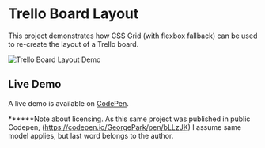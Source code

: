 # Trello Board Layout
This project demonstrates how CSS Grid (with flexbox fallback) can be used to re-create the layout of a Trello board.

![Trello Board Layout Demo](demo-image.JPG "Trello Board Layout Demo")

## Live Demo
A live demo is available on [CodePen](https://codepen.io/GeorgePark/full/bLLzJK/).


******Note  about licensing. As this same project was published in public Codepen, (https://codepen.io/GeorgePark/pen/bLLzJK) I assume same model applies, but last word belongs to the author.
